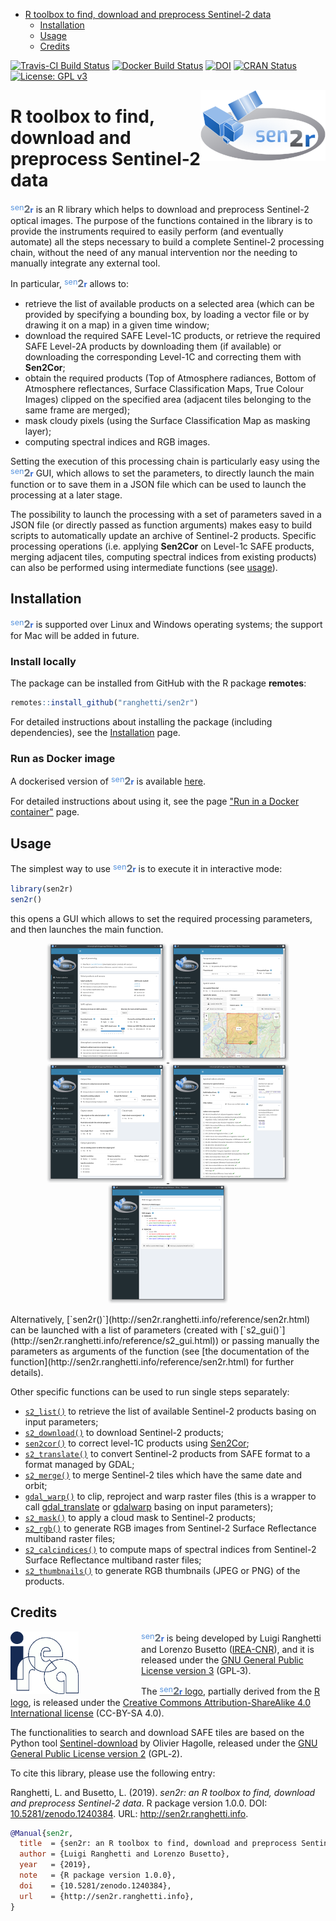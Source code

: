 
-   [R toolbox to find, download and preprocess Sentinel-2 data](#r-toolbox-to-find-download-and-preprocess-sentinel-2-data)
    -   [Installation](#installation)
    -   [Usage](#usage)
    -   [Credits](#credits)

<!-- IMPORTANT: do NOT edit README.Rmd! Edit index.Rmd instead,       -->
<!-- and generate README.Rmd using inst/extdata/code/create_README.sh -->
[![Travis-CI Build Status](https://travis-ci.org/ranghetti/sen2r.svg?branch=master)](https://travis-ci.org/ranghetti/sen2r) [![Docker Build Status](https://img.shields.io/docker/build/ranghetti/sen2r.svg)](https://hub.docker.com/r/ranghetti/sen2r) [![DOI](https://zenodo.org/badge/DOI/10.5281/zenodo.1240384.svg)](https://doi.org/10.5281/zenodo.1240384) [![CRAN Status](http://www.r-pkg.org/badges/version/sen2r)](https://cran.r-project.org/package=sen2r) [![License: GPL v3](https://img.shields.io/badge/License-GPL%20v3-blue.svg)](http://www.gnu.org/licenses/gpl-3.0)

<img src="man/figures/sen2r_logo_200px.png" width="200" height="113" align="right" />

R toolbox to find, download and preprocess Sentinel-2 data
==========================================================

<span style="color:#5793dd;vertical-align:top;font-size:90%;font-weight:normal;">sen</span><span style="color:#6a7077;vertical-align:baseline;font-size:115%;font-weight:bolder;">2</span><span style="color:#2f66d5;vertical-align:baseline;font-size:90%;font-weight:bold;">r</span> is an R library which helps to download and preprocess Sentinel-2 optical images. The purpose of the functions contained in the library is to provide the instruments required to easily perform (and eventually automate) all the steps necessary to build a complete Sentinel-2 processing chain, without the need of any manual intervention nor the needing to manually integrate any external tool.

In particular, <span style="color:#5793dd;vertical-align:top;font-size:90%;font-weight:normal;">sen</span><span style="color:#6a7077;vertical-align:baseline;font-size:115%;font-weight:bolder;">2</span><span style="color:#2f66d5;vertical-align:baseline;font-size:90%;font-weight:bold;">r</span> allows to:

-   retrieve the list of available products on a selected area (which can be provided by specifying a bounding box, by loading a vector file or by drawing it on a map) in a given time window;
-   download the required SAFE Level-1C products, or retrieve the required SAFE Level-2A products by downloading them (if available) or downloading the corresponding Level-1C and correcting them with **Sen2Cor**;
-   obtain the required products (Top of Atmosphere radiances, Bottom of Atmosphere reflectances, Surface Classification Maps, True Colour Images) clipped on the specified area (adjacent tiles belonging to the same frame are merged);
-   mask cloudy pixels (using the Surface Classification Map as masking layer);
-   computing spectral indices and RGB images.

Setting the execution of this processing chain is particularly easy using the <span style="color:#5793dd;vertical-align:top;font-size:90%;font-weight:normal;">sen</span><span style="color:#6a7077;vertical-align:baseline;font-size:115%;font-weight:bolder;">2</span><span style="color:#2f66d5;vertical-align:baseline;font-size:90%;font-weight:bold;">r</span> GUI, which allows to set the parameters, to directly launch the main function or to save them in a JSON file which can be used to launch the processing at a later stage.

The possibility to launch the processing with a set of parameters saved in a JSON file (or directly passed as function arguments) makes easy to build scripts to automatically update an archive of Sentinel-2 products. Specific processing operations (i.e. applying **Sen2Cor** on Level-1c SAFE products, merging adjacent tiles, computing spectral indices from existing products) can also be performed using intermediate functions (see [usage](#usage)).

Installation
------------

<span style="color:#5793dd;vertical-align:top;font-size:90%;font-weight:normal;">sen</span><span style="color:#6a7077;vertical-align:baseline;font-size:115%;font-weight:bolder;">2</span><span style="color:#2f66d5;vertical-align:baseline;font-size:90%;font-weight:bold;">r</span> is supported over Linux and Windows operating systems; the support for Mac will be added in future.

### Install locally

The package can be installed from GitHub with the R package **remotes**:

``` r
remotes::install_github("ranghetti/sen2r")
```

For detailed instructions about installing the package (including dependencies), see the [Installation](http://sen2r.ranghetti.info/articles/installation.html) page.

### Run as Docker image

A dockerised version of <span style="color:#5793dd;vertical-align:top;font-size:90%;font-weight:normal;">sen</span><span style="color:#6a7077;vertical-align:baseline;font-size:115%;font-weight:bolder;">2</span><span style="color:#2f66d5;vertical-align:baseline;font-size:90%;font-weight:bold;">r</span> is available [here](https://hub.docker.com/r/ranghetti/sen2r).

For detailed instructions about using it, see the page ["Run in a Docker container"](http://sen2r.ranghetti.info/articles/docker.html) page.

Usage
-----

The simplest way to use <span style="color:#5793dd;vertical-align:top;font-size:90%;font-weight:normal;">sen</span><span style="color:#6a7077;vertical-align:baseline;font-size:115%;font-weight:bolder;">2</span><span style="color:#2f66d5;vertical-align:baseline;font-size:90%;font-weight:bold;">r</span> is to execute it in interactive mode:

``` r
library(sen2r)
sen2r()
```

this opens a GUI which allows to set the required processing parameters, and then launches the main function.

<p style="text-align:center;">
<a href="https://raw.githubusercontent.com/ranghetti/sen2r/devel/man/figures/sen2r_gui_sheet1.png" target="_blank"> <img src="man/figures/sen2r_gui_sheet1_small.png"> </a> <a href="https://raw.githubusercontent.com/ranghetti/sen2r/devel/man/figures/sen2r_gui_sheet2.png" target="_blank"> <img src="man/figures/sen2r_gui_sheet2_small.png"> </a> <br/> <a href="https://raw.githubusercontent.com/ranghetti/sen2r/devel/man/figures/sen2r_gui_sheet3.png" target="_blank"> <img src="man/figures/sen2r_gui_sheet3_small.png"> </a> <a href="https://raw.githubusercontent.com/ranghetti/sen2r/devel/man/figures/sen2r_gui_sheet4.png" target="_blank"> <img src="man/figures/sen2r_gui_sheet4_small.png"> </a> <a href="https://raw.githubusercontent.com/ranghetti/sen2r/devel/man/figures/sen2r_gui_sheet5.png" target="_blank"> <img src="man/figures/sen2r_gui_sheet5_small.png"> </a>
</p>
Alternatively, [`sen2r()`](http://sen2r.ranghetti.info/reference/sen2r.html) can be launched with a list of parameters (created with [`s2_gui()`](http://sen2r.ranghetti.info/reference/s2_gui.html)) or passing manually the parameters as arguments of the function (see [the documentation of the function](http://sen2r.ranghetti.info/reference/sen2r.html) for further details).

Other specific functions can be used to run single steps separately:

-   [`s2_list()`](http://sen2r.ranghetti.info/reference/s2_list.html) to retrieve the list of available Sentinel-2 products basing on input parameters;
-   [`s2_download()`](http://sen2r.ranghetti.info/reference/s2_download.html) to download Sentinel-2 products;
-   [`sen2cor()`](reference/sen2cor.html) to correct level-1C products using [Sen2Cor](http://step.esa.int/main/third-party-plugins-2/sen2cor);
-   [`s2_translate()`](http://sen2r.ranghetti.info/reference/s2_translate.html) to convert Sentinel-2 products from SAFE format to a format managed by GDAL;
-   [`s2_merge()`](http://sen2r.ranghetti.info/reference/s2_merge.html) to merge Sentinel-2 tiles which have the same date and orbit;
-   [`gdal_warp()`](http://sen2r.ranghetti.info/reference/gdal_warp.html) to clip, reproject and warp raster files (this is a wrapper to call [gdal\_translate](http://www.gdal.org/gdal_translate.html) or [gdalwarp](http://www.gdal.org/gdalwarp.html) basing on input parameters);
-   [`s2_mask()`](http://sen2r.ranghetti.info/reference/s2_mask.html) to apply a cloud mask to Sentinel-2 products;
-   [`s2_rgb()`](http://sen2r.ranghetti.info/reference/s2_rgb.html) to generate RGB images from Sentinel-2 Surface Reflectance multiband raster files;
-   [`s2_calcindices()`](http://sen2r.ranghetti.info/reference/s2_calcindices.html) to compute maps of spectral indices from Sentinel-2 Surface Reflectance multiband raster files;
-   [`s2_thumbnails()`](http://sen2r.ranghetti.info/reference/s2_thumbnails.html) to generate RGB thumbnails (JPEG or PNG) of the products.

Credits
-------

<a href="http://www.irea.cnr.it" target="_blank"> <img src="man/figures/irea_logo_200px.png" height="100" align="left" style="padding-right: 100px;"/></a> <span style="color:#5793dd;vertical-align:top;font-size:90%;font-weight:normal;">sen</span><span style="color:#6a7077;vertical-align:baseline;font-size:115%;font-weight:bolder;">2</span><span style="color:#2f66d5;vertical-align:baseline;font-size:90%;font-weight:bold;">r</span> is being developed by Luigi Ranghetti and Lorenzo Busetto ([IREA-CNR](http://www.irea.cnr.it)), and it is released under the [GNU General Public License version 3](https://www.gnu.org/licenses/gpl-3.0.html) (GPL‑3).

The [<span style="color:#5793dd;vertical-align:top;font-size:90%;font-weight:normal;">sen</span><span style="color:#6a7077;vertical-align:baseline;font-size:115%;font-weight:bolder;">2</span><span style="color:#2f66d5;vertical-align:baseline;font-size:90%;font-weight:bold;">r</span> logo](https://raw.githubusercontent.com/ranghetti/sen2r/devel/man/figures/sen2r_logo_200px.png), partially derived from the [R logo](https://www.r-project.org/logo), is released under the [Creative Commons Attribution-ShareAlike 4.0 International license](https://creativecommons.org/licenses/by-sa/4.0) (CC-BY-SA 4.0).

The functionalities to search and download SAFE tiles are based on the Python tool [Sentinel-download](https://github.com/olivierhagolle/Sentinel-download) by Olivier Hagolle, released under the [GNU General Public License version 2](https://www.gnu.org/licenses/gpl-2.0.html) (GPL‑2).

To cite this library, please use the following entry:

Ranghetti, L. and Busetto, L. (2019). *sen2r: an R toolbox to find, download and preprocess Sentinel-2 data*. R package version 1.0.0. DOI: [10.5281/zenodo.1240384](https://dx.doi.org/10.5281/zenodo.1240384). URL: <http://sen2r.ranghetti.info>.

``` bibtex
@Manual{sen2r,
  title  = {sen2r: an R toolbox to find, download and preprocess Sentinel-2 data},
  author = {Luigi Ranghetti and Lorenzo Busetto},
  year   = {2019},
  note   = {R package version 1.0.0},
  doi    = {10.5281/zenodo.1240384},
  url    = {http://sen2r.ranghetti.info},
}
```
